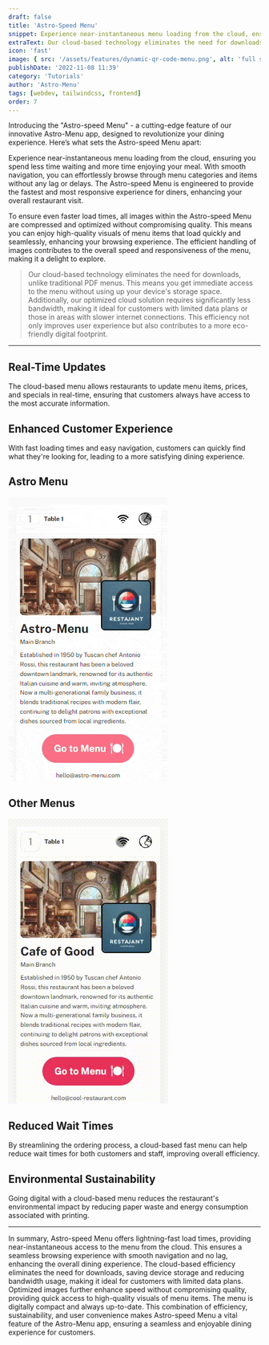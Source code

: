 ```yaml
---
draft: false
title: 'Astro-Speed Menu'
snippet: Experience near-instantaneous menu loading from the cloud, ensuring you spend less time waiting and more time enjoying your meal, dont overload customer with large pdf files or images that takes forever to load.
extraText: Our cloud-based technology eliminates the need for downloads, unlike traditional PDF menus. This means you get immediate access to the menu without using up your device's storage space. Additionally, our optimized cloud solution requires significantly less bandwidth, making it ideal for customers with limited data plans or those in areas with slower internet connections. This efficiency not only improves user experience but also contributes to a more eco-friendly digital footprint.
icon: 'fast'
image: { src: '/assets/features/dynamic-qr-code-menu.png', alt: 'full stack web development' }
publishDate: '2022-11-08 11:39'
category: 'Tutorials'
author: 'Astro-Menu'
tags: [webdev, tailwindcss, frontend]
order: 7
---
```


Introducing the "Astro-speed Menu" - a cutting-edge feature of our innovative Astro-Menu app, designed to revolutionize your dining experience. Here’s what sets the Astro-speed Menu apart:

Experience near-instantaneous menu loading from the cloud, ensuring you spend less time waiting and more time enjoying your meal. With smooth navigation, you can effortlessly browse through menu categories and items without any lag or delays. The Astro-speed Menu is engineered to provide the fastest and most responsive experience for diners, enhancing your overall restaurant visit.

To ensure even faster load times, all images within the Astro-speed Menu are compressed and optimized without compromising quality. This means you can enjoy high-quality visuals of menu items that load quickly and seamlessly, enhancing your browsing experience. The efficient handling of images contributes to the overall speed and responsiveness of the menu, making it a delight to explore.

> <p class='text-primary'>Our cloud-based technology eliminates the need for downloads, unlike traditional PDF menus. This means you get immediate access to the menu without using up your device's storage space. Additionally, our optimized cloud solution requires significantly less bandwidth, making it ideal for customers with limited data plans or those in areas with slower internet connections. This efficiency not only improves user experience but also contributes to a more eco-friendly digital footprint.</p>

---

## Real-Time Updates

The cloud-based menu allows restaurants to update menu items, prices, and specials in real-time, ensuring that customers always have access to the most accurate information.

## Enhanced Customer Experience

With fast loading times and easy navigation, customers can quickly find what they're looking for, leading to a more satisfying dining experience.

<div class='sm:grid sm:grid-cols-2 gap-5 items-center'>
<div class='text-center'>
<h2>Astro Menu</h2>
<div class="mockup-phone">
    <div class="camera"></div>
    <div class="display">
        <div class="artboard artboard-demo phone-1">
            <img src='/public/assets/features/translation.gif' alt='astro-menu-auto-translate-menu' />
        </div>
    </div>
</div>
</div>

<div class='text-center'>
<h2>Other Menus</h2>
<div class="mockup-phone">
    <div class="camera"></div>
    <div class="display">
        <div class="artboard artboard-demo phone-1">
            <img src='/public/assets/features/wifi.gif' alt='astro-menu-auto-translate-menu' />
        </div>
    </div>
</div>
</div>
</div>

## Reduced Wait Times

By streamlining the ordering process, a cloud-based fast menu can help reduce wait times for both customers and staff, improving overall efficiency.

## Environmental Sustainability

Going digital with a cloud-based menu reduces the restaurant's environmental impact by reducing paper waste and energy consumption associated with printing.

---

In summary, Astro-speed Menu offers lightning-fast load times, providing near-instantaneous access to the menu from the cloud. This ensures a seamless browsing experience with smooth navigation and no lag, enhancing the overall dining experience. The cloud-based efficiency eliminates the need for downloads, saving device storage and reducing bandwidth usage, making it ideal for customers with limited data plans. Optimized images further enhance speed without compromising quality, providing quick access to high-quality visuals of menu items. The menu is digitally compact and always up-to-date. This combination of efficiency, sustainability, and user convenience makes Astro-speed Menu a vital feature of the Astro-Menu app, ensuring a seamless and enjoyable dining experience for customers.
